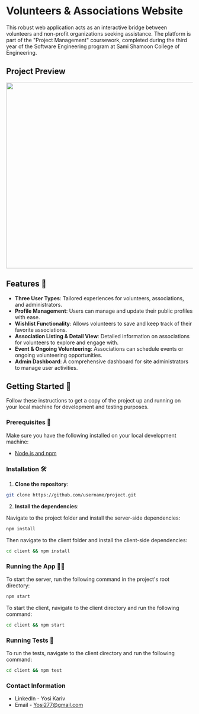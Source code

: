# Volunteers & Associations Website

This robust web application acts as an interactive bridge between volunteers and non-profit organizations seeking assistance. The platform is part of the "Project Management" coursework, completed during the third year of the Software Engineering program at Sami Shamoon College of Engineering.


## Project Preview

<p align="center">
  <a href="http://www.youtube.com/watch?v=pYVJVlK5yG8">
    <img src="http://img.youtube.com/vi/pYVJVlK5yG8/0.jpg" width="800" height="500">
  </a>
</p>


## Features 🎯

- **Three User Types**: Tailored experiences for volunteers, associations, and administrators.
- **Profile Management**: Users can manage and update their public profiles with ease.
- **Wishlist Functionality**: Allows volunteers to save and keep track of their favorite associations.
- **Association Listing & Detail View**: Detailed information on associations for volunteers to explore and engage with.
- **Event & Ongoing Volunteering**: Associations can schedule events or ongoing volunteering opportunities.
- **Admin Dashboard**: A comprehensive dashboard for site administrators to manage user activities.

## Getting Started 🚀

Follow these instructions to get a copy of the project up and running on your local machine for development and testing purposes.

### Prerequisites 📝

Make sure you have the following installed on your local development machine:

- [Node.js and npm](https://nodejs.org/en/download/)

### Installation 🛠️

1. **Clone the repository**:

```bash
git clone https://github.com/username/project.git
```

2. **Install the dependencies**:

Navigate to the project folder and install the server-side dependencies:

```bash
npm install
```

Then navigate to the client folder and install the client-side dependencies:

```bash
cd client && npm install
```

### Running the App 🏃‍♂️

To start the server, run the following command in the project's root directory:

```bash
npm start
```

To start the client, navigate to the client directory and run the following command:

```bash
cd client && npm start
```

### Running Tests 🧪

To run the tests, navigate to the client directory and run the following command:

```bash
cd client && npm test
```

### Contact Information

- LinkedIn - Yosi Kariv
- Email - Yosi277@gmail.com

